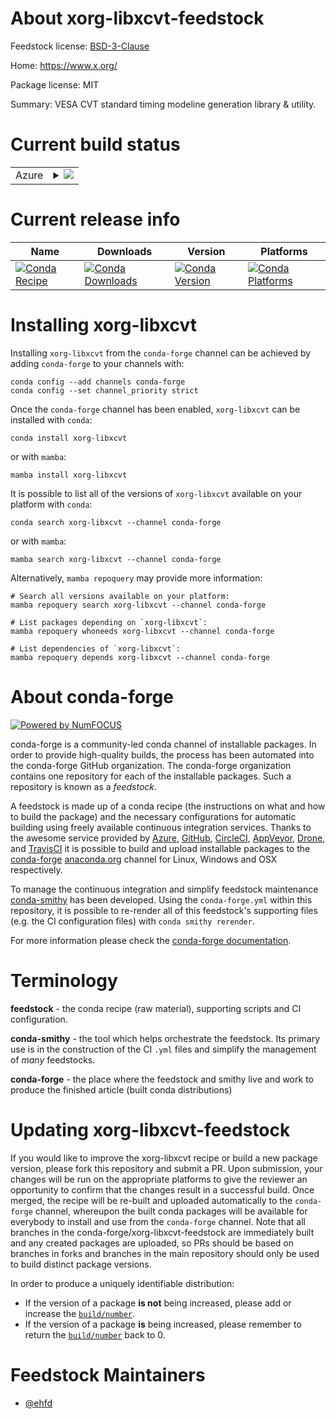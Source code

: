 About xorg-libxcvt-feedstock
============================

Feedstock license: [BSD-3-Clause](https://github.com/conda-forge/xorg-libxcvt-feedstock/blob/main/LICENSE.txt)

Home: https://www.x.org/

Package license: MIT

Summary: VESA CVT standard timing modeline generation library & utility.

Current build status
====================


<table>
    
  <tr>
    <td>Azure</td>
    <td>
      <details>
        <summary>
          <a href="https://dev.azure.com/conda-forge/feedstock-builds/_build/latest?definitionId=22511&branchName=main">
            <img src="https://dev.azure.com/conda-forge/feedstock-builds/_apis/build/status/xorg-libxcvt-feedstock?branchName=main">
          </a>
        </summary>
        <table>
          <thead><tr><th>Variant</th><th>Status</th></tr></thead>
          <tbody><tr>
              <td>linux_64</td>
              <td>
                <a href="https://dev.azure.com/conda-forge/feedstock-builds/_build/latest?definitionId=22511&branchName=main">
                  <img src="https://dev.azure.com/conda-forge/feedstock-builds/_apis/build/status/xorg-libxcvt-feedstock?branchName=main&jobName=linux&configuration=linux%20linux_64_" alt="variant">
                </a>
              </td>
            </tr><tr>
              <td>linux_aarch64</td>
              <td>
                <a href="https://dev.azure.com/conda-forge/feedstock-builds/_build/latest?definitionId=22511&branchName=main">
                  <img src="https://dev.azure.com/conda-forge/feedstock-builds/_apis/build/status/xorg-libxcvt-feedstock?branchName=main&jobName=linux&configuration=linux%20linux_aarch64_" alt="variant">
                </a>
              </td>
            </tr><tr>
              <td>linux_ppc64le</td>
              <td>
                <a href="https://dev.azure.com/conda-forge/feedstock-builds/_build/latest?definitionId=22511&branchName=main">
                  <img src="https://dev.azure.com/conda-forge/feedstock-builds/_apis/build/status/xorg-libxcvt-feedstock?branchName=main&jobName=linux&configuration=linux%20linux_ppc64le_" alt="variant">
                </a>
              </td>
            </tr><tr>
              <td>osx_64</td>
              <td>
                <a href="https://dev.azure.com/conda-forge/feedstock-builds/_build/latest?definitionId=22511&branchName=main">
                  <img src="https://dev.azure.com/conda-forge/feedstock-builds/_apis/build/status/xorg-libxcvt-feedstock?branchName=main&jobName=osx&configuration=osx%20osx_64_" alt="variant">
                </a>
              </td>
            </tr><tr>
              <td>osx_arm64</td>
              <td>
                <a href="https://dev.azure.com/conda-forge/feedstock-builds/_build/latest?definitionId=22511&branchName=main">
                  <img src="https://dev.azure.com/conda-forge/feedstock-builds/_apis/build/status/xorg-libxcvt-feedstock?branchName=main&jobName=osx&configuration=osx%20osx_arm64_" alt="variant">
                </a>
              </td>
            </tr><tr>
              <td>win_64</td>
              <td>
                <a href="https://dev.azure.com/conda-forge/feedstock-builds/_build/latest?definitionId=22511&branchName=main">
                  <img src="https://dev.azure.com/conda-forge/feedstock-builds/_apis/build/status/xorg-libxcvt-feedstock?branchName=main&jobName=win&configuration=win%20win_64_" alt="variant">
                </a>
              </td>
            </tr>
          </tbody>
        </table>
      </details>
    </td>
  </tr>
</table>

Current release info
====================

| Name | Downloads | Version | Platforms |
| --- | --- | --- | --- |
| [![Conda Recipe](https://img.shields.io/badge/recipe-xorg--libxcvt-green.svg)](https://anaconda.org/conda-forge/xorg-libxcvt) | [![Conda Downloads](https://img.shields.io/conda/dn/conda-forge/xorg-libxcvt.svg)](https://anaconda.org/conda-forge/xorg-libxcvt) | [![Conda Version](https://img.shields.io/conda/vn/conda-forge/xorg-libxcvt.svg)](https://anaconda.org/conda-forge/xorg-libxcvt) | [![Conda Platforms](https://img.shields.io/conda/pn/conda-forge/xorg-libxcvt.svg)](https://anaconda.org/conda-forge/xorg-libxcvt) |

Installing xorg-libxcvt
=======================

Installing `xorg-libxcvt` from the `conda-forge` channel can be achieved by adding `conda-forge` to your channels with:

```
conda config --add channels conda-forge
conda config --set channel_priority strict
```

Once the `conda-forge` channel has been enabled, `xorg-libxcvt` can be installed with `conda`:

```
conda install xorg-libxcvt
```

or with `mamba`:

```
mamba install xorg-libxcvt
```

It is possible to list all of the versions of `xorg-libxcvt` available on your platform with `conda`:

```
conda search xorg-libxcvt --channel conda-forge
```

or with `mamba`:

```
mamba search xorg-libxcvt --channel conda-forge
```

Alternatively, `mamba repoquery` may provide more information:

```
# Search all versions available on your platform:
mamba repoquery search xorg-libxcvt --channel conda-forge

# List packages depending on `xorg-libxcvt`:
mamba repoquery whoneeds xorg-libxcvt --channel conda-forge

# List dependencies of `xorg-libxcvt`:
mamba repoquery depends xorg-libxcvt --channel conda-forge
```


About conda-forge
=================

[![Powered by
NumFOCUS](https://img.shields.io/badge/powered%20by-NumFOCUS-orange.svg?style=flat&colorA=E1523D&colorB=007D8A)](https://numfocus.org)

conda-forge is a community-led conda channel of installable packages.
In order to provide high-quality builds, the process has been automated into the
conda-forge GitHub organization. The conda-forge organization contains one repository
for each of the installable packages. Such a repository is known as a *feedstock*.

A feedstock is made up of a conda recipe (the instructions on what and how to build
the package) and the necessary configurations for automatic building using freely
available continuous integration services. Thanks to the awesome service provided by
[Azure](https://azure.microsoft.com/en-us/services/devops/), [GitHub](https://github.com/),
[CircleCI](https://circleci.com/), [AppVeyor](https://www.appveyor.com/),
[Drone](https://cloud.drone.io/welcome), and [TravisCI](https://travis-ci.com/)
it is possible to build and upload installable packages to the
[conda-forge](https://anaconda.org/conda-forge) [anaconda.org](https://anaconda.org/)
channel for Linux, Windows and OSX respectively.

To manage the continuous integration and simplify feedstock maintenance
[conda-smithy](https://github.com/conda-forge/conda-smithy) has been developed.
Using the ``conda-forge.yml`` within this repository, it is possible to re-render all of
this feedstock's supporting files (e.g. the CI configuration files) with ``conda smithy rerender``.

For more information please check the [conda-forge documentation](https://conda-forge.org/docs/).

Terminology
===========

**feedstock** - the conda recipe (raw material), supporting scripts and CI configuration.

**conda-smithy** - the tool which helps orchestrate the feedstock.
                   Its primary use is in the construction of the CI ``.yml`` files
                   and simplify the management of *many* feedstocks.

**conda-forge** - the place where the feedstock and smithy live and work to
                  produce the finished article (built conda distributions)


Updating xorg-libxcvt-feedstock
===============================

If you would like to improve the xorg-libxcvt recipe or build a new
package version, please fork this repository and submit a PR. Upon submission,
your changes will be run on the appropriate platforms to give the reviewer an
opportunity to confirm that the changes result in a successful build. Once
merged, the recipe will be re-built and uploaded automatically to the
`conda-forge` channel, whereupon the built conda packages will be available for
everybody to install and use from the `conda-forge` channel.
Note that all branches in the conda-forge/xorg-libxcvt-feedstock are
immediately built and any created packages are uploaded, so PRs should be based
on branches in forks and branches in the main repository should only be used to
build distinct package versions.

In order to produce a uniquely identifiable distribution:
 * If the version of a package **is not** being increased, please add or increase
   the [``build/number``](https://docs.conda.io/projects/conda-build/en/latest/resources/define-metadata.html#build-number-and-string).
 * If the version of a package **is** being increased, please remember to return
   the [``build/number``](https://docs.conda.io/projects/conda-build/en/latest/resources/define-metadata.html#build-number-and-string)
   back to 0.

Feedstock Maintainers
=====================

* [@ehfd](https://github.com/ehfd/)


<!-- dummy commit to enable rerendering -->


